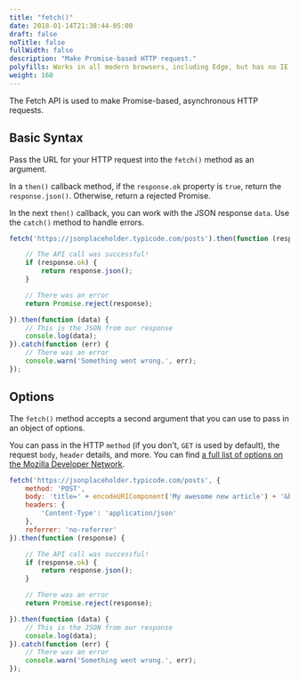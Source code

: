```yaml
---
title: "fetch()"
date: 2018-01-14T21:38:44-05:00
draft: false
noTitle: false
fullWidth: false
description: "Make Promise-based HTTP request."
polyfills: Works in all modern browsers, including Edge, but has no IE support. Include polyfilles for [fetch()](https://vanillajstoolkit.com/polyfills/fetch/) and [Promises](https://vanillajstoolkit.com/polyfills/promise/).
weight: 160
---
```


The Fetch API is used to make Promise-based, asynchronous HTTP requests.

## Basic Syntax

Pass the URL for your HTTP request into the `fetch()` method as an argument.

In a `then()` callback method, if the `response.ok` property is `true`, return the `response.json()`. Otherwise, return a rejected Promise.

In the next `then()` callback, you can work with the JSON response `data`. Use the `catch()` method to handle errors.

```javascript
fetch('https://jsonplaceholder.typicode.com/posts').then(function (response) {

	// The API call was successful!
	if (response.ok) {
		return response.json();
	}

	// There was an error
	return Promise.reject(response);

}).then(function (data) {
	// This is the JSON from our response
	console.log(data);
}).catch(function (err) {
	// There was an error
	console.warn('Something went wrong.', err);
});
```

## Options

The `fetch()` method accepts a second argument that you can use to pass in an object of options.

You can pass in the HTTP `method` (if you don't, `GET` is used by default), the request `body`, `header` details, and more. You can find [a full list of options on the Mozilla Developer Network](https://developer.mozilla.org/en-US/docs/Web/API/WindowOrWorkerGlobalScope/fetch#Parameters).

```javascript
fetch('https://jsonplaceholder.typicode.com/posts', {
	method: 'POST',
	body: 'title=' + encodeURIComponent('My awesome new article') + '&body=' + encodeURIComponent('This is the text of my article'),
	headers: {
		'Content-Type': 'application/json'
	},
	referrer: 'no-referrer'
}).then(function (response) {

	// The API call was successful!
	if (response.ok) {
		return response.json();
	}

	// There was an error
	return Promise.reject(response);

}).then(function (data) {
	// This is the JSON from our response
	console.log(data);
}).catch(function (err) {
	// There was an error
	console.warn('Something went wrong.', err);
});
```